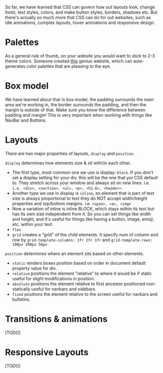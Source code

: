 So far, we have learned that CSS can govern how out layouts look, change fonts, text styles, colors, and make button styles, borders, shadows etc. But there's actually so much more that CSS can do for out websites, such as idle animations, complex layouts, hover animations and responsive design.

# Palettes
As a general rule of thumb, on your website you would want to stick to 2-3 theme colors. Someone created [this](https://coolors.co/) genius website, which can auto-generates color palettes that are pleasing to the eye.

# Box model
We have learned about that in box model, the padding surrounds the main area we're working in, the border surrounds the padding, and then the margin is outside of that. Make sure you know the difference between padding and margin! This is very important when working with things like NavBar and Buttons.

# Layouts
There are two major properties of layouts, `display` and `position`.

`display` determines how elements size & sit with/in each other. 
- The first type, most common one we use is display: `block`. If you don't set a display setting for your div, this will be the one that yor CSS default to. They stretch across your window and always sit on new lines. i.e. `i.e. <div>, <section>, <ul>, <p>, <h1-6>, <header>`.
- Another type we use in display is `inline`, an element that is part of text size is always proportional to text they do NOT accept width/height properties and top/bottom margins. i.e. `<span>, <a>, <img>`
- Now a variation of inline is inline BLOCK, which stays within its text but has its own size independent from it. So you can set things like width and height, and it's useful for things like having a button, image, emoji, etc. within your text.
- `flex`
- `grid` creates a "grid" of the child elements. It specify num of column and row by `grid-template-columns: 1fr 2fr 1fr` and `grid-template-rows: 100px 200px 50px`

`position` determines where an element sits based on other elements. 
- `static` renders boxes position based on order in document default property value for div.
- `relative` positions the element "relative" to where it would be if static useful for slight modifications in position.
- `absolute` positions the element relative to first ancestor positioned non-statically useful for navbars and sidebars.
- `fixed` positions the element relative to the screen useful for navbars and bulletins.

# Transitions & animations
[TODO]
# Responsive Layouts
[TODO]